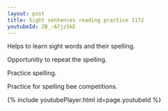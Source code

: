 ```yaml
---
layout: post
title: Sight sentences reading practice 1172
youtubeId: ZB_-A7jzSkE
---
```

 
 
Helps to learn sight words and their spelling.

Opportunitiy to repeat the spelling. 

Practice spelling. 
 
Practice for spelling bee competitions. 
 
{% include youtubePlayer.html id=page.youtubeId %}
 
 
